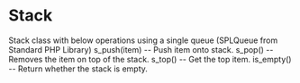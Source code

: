 # Stack
Stack class with below operations using a single queue (SPLQueue from Standard PHP Library)
s_push(item) -- Push item onto stack.
s_pop() -- Removes the item on top of the stack.
s_top() -- Get the top item.
is_empty() -- Return whether the stack is empty.
